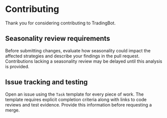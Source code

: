 # Contributing

Thank you for considering contributing to TradingBot.

## Seasonality review requirements

Before submitting changes, evaluate how seasonality could impact the affected strategies and describe your findings in the pull request.
Contributions lacking a seasonality review may be delayed until this analysis is provided.

## Issue tracking and testing

Open an issue using the `Task` template for every piece of work. The template
requires explicit completion criteria along with links to code reviews and test
evidence. Provide this information before requesting a merge.
